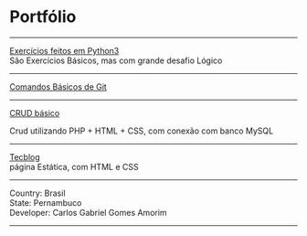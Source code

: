 # Portfólio

<hr>

[Exercícios feitos em Python3](https://github.com/GabrielCarlosG/.py)<br>
São Exercícios Básicos, mas com grande desafio Lógico
<br>
<hr>

[Comandos Básicos de Git](https://github.com/GabrielCarlosG/git_basic)<br>
<hr>

[CRUD básico](https://github.com/GabrielCarlosG/Cadastro)<br>

Crud utilizando PHP + HTML + CSS, com conexão com banco MySQL <br><hr>

[Tecblog](https://github.com/GabrielCarlosG/TecBlog) <br>
página Estática, com HTML e CSS <br><hr>

Country: Brasil<br>
State: Pernambuco<br>
Developer: Carlos Gabriel Gomes Amorim<br>
<hr>
